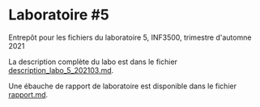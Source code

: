 # Laboratoire #5

Entrepôt pour les fichiers du laboratoire 5, INF3500, trimestre d'automne 2021

La description complète du labo est dans le fichier [description_labo_5_202103.md](description_labo_5_202103.md).

Une ébauche de rapport de laboratoire est disponible dans le fichier [rapport.md](rapport.md).

